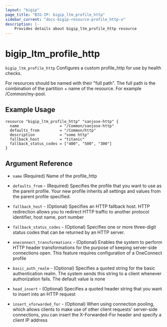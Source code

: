 ```yaml
---
layout: "bigip"
page_title: "BIG-IP: bigip_ltm_profile_http"
sidebar_current: "docs-bigip-resource-profile_http-x"
description: |-
    Provides details about bigip_ltm_profile_http resource
---
```


# bigip\_ltm\_profile_http

`bigip_ltm_profile_http` Configures a custom profile_http for use by health checks.

For resources should be named with their "full path". The full path is the combination of the partition + name of the resource. For example /Common/my-pool.

## Example Usage


```hcl
resource "bigip_ltm_profile_http" "sanjose-http" {
  name                  = "/Common/sanjose-http"
  defaults_from         = "/Common/http"
  description           = "some http"
  fallback_host         = "titanic"
  fallback_status_codes = ["400", "500", "300"]
}

```      

## Argument Reference

* `name` (Required) Name of the profile_http

* `defaults_from` - (Required) Specifies the profile that you want to use as the parent profile. Your new profile inherits all settings and values from the parent profile specified.

* `fallback_host` - (Optional) Specifies an HTTP fallback host. HTTP redirection allows you to redirect HTTP traffic to another protocol identifier, host name, port number

* `fallback_status_codes` - (Optional) Specifies one or more three-digit status codes that can be returned by an HTTP server.

* `oneconnect_transformations` - (Optional) Enables the system to perform HTTP header transformations for the purpose of  keeping server-side connections open. This feature requires configuration of a OneConnect profile

* `basic_auth_realm` - (Optional) Specifies a quoted string for the basic authentication realm. The system sends this string to a client whenever authorization fails. The default value is none

* `head_insert` - (Optional) Specifies a quoted header string that you want to insert into an HTTP request

* `insert_xforwarded_for` - (Optional) When using connection pooling, which allows clients to make use of other client requests' server-side connections, you can insert the X-Forwarded-For header and specify a client IP address
